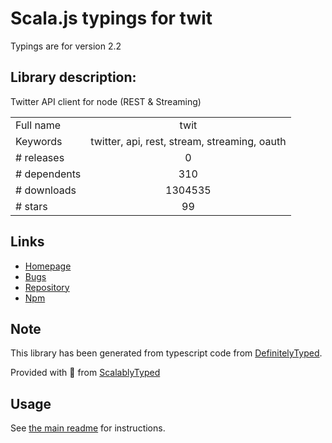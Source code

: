 
# Scala.js typings for twit

Typings are for version 2.2

## Library description:
Twitter API client for node (REST & Streaming)

|                    |                 |
| ------------------ | :-------------: |
| Full name          | twit |
| Keywords           | twitter, api, rest, stream, streaming, oauth |
| # releases         | 0 |
| # dependents       | 310 |
| # downloads        | 1304535 |
| # stars            | 99 |

## Links
- [Homepage](https://github.com/ttezel/twit#readme)
- [Bugs](https://github.com/ttezel/twit/issues)
- [Repository](https://github.com/ttezel/twit)
- [Npm](https://www.npmjs.com/package/twit)
    


## Note
This library has been generated from typescript code from [DefinitelyTyped](https://definitelytyped.org).

Provided with :purple_heart: from [ScalablyTyped](https://github.com/oyvindberg/ScalablyTyped)

## Usage
See [the main readme](../../readme.md) for instructions.


